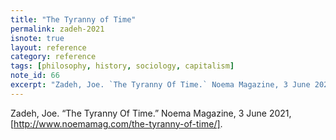```yaml
---
title: "The Tyranny of Time"
permalink: zadeh-2021
isnote: true
layout: reference
category: reference
tags: [philosophy, history, sociology, capitalism]
note_id: 66
excerpt: "Zadeh, Joe. `The Tyranny Of Time.` Noema Magazine, 3 June 2021, www.noemamag.com/the-tyranny-of-time/."
---
```


Zadeh, Joe. “The Tyranny Of Time.” Noema Magazine, 3 June 2021, [http://www.noemamag.com/the-tyranny-of-time/]. 